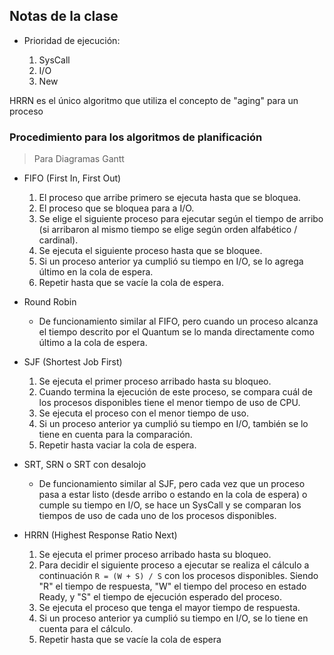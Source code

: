 ## Notas de la clase
* Prioridad de ejecución: 

  1. SysCall
  2. I/O
  3. New

HRRN es el único algoritmo que utiliza el concepto de "aging" para un proceso

### Procedimiento para los algoritmos de planificación
> Para Diagramas Gantt
* FIFO (First In, First Out)
  1. El proceso que arribe primero se ejecuta hasta que se bloquea.
  2. El proceso que se bloquea para a I/O.
  3. Se elige el siguiente proceso para ejecutar según el tiempo de arribo (si arribaron al mismo tiempo se elige según orden alfabético / cardinal).
  4. Se ejecuta el siguiente proceso hasta que se bloquee.
  5. Si un proceso anterior ya cumplió su tiempo en I/O, se lo agrega último en la cola de espera.
  6. Repetir hasta que se vacíe la cola de espera.

* Round Robin
  * De funcionamiento similar al FIFO, pero cuando un proceso alcanza el tiempo descrito por el Quantum se lo manda directamente como último a la cola de espera.

* SJF (Shortest Job First)
  1. Se ejecuta el primer proceso arribado hasta su bloqueo.
  2. Cuando termina la ejecución de este proceso, se compara cuál de los procesos disponibles tiene el menor tiempo de uso de CPU.
  3. Se ejecuta el proceso con el menor tiempo de uso.
  4. Si un proceso anterior ya cumplió su tiempo en I/O, también se lo tiene en cuenta para la comparación.
  5. Repetir hasta vaciar la cola de espera.

* SRT, SRN o SRT con desalojo
  * De funcionamiento similar al SJF, pero cada vez que un proceso pasa a estar listo (desde arribo o estando en la cola de espera) o cumple su tiempo en I/O, se hace un SysCall y se comparan los tiempos de uso de cada uno de los procesos disponibles.

* HRRN (Highest Response Ratio Next)
  1. Se ejecuta el primer proceso arribado hasta su bloqueo.
  2. Para decidir el siguiente proceso a ejecutar se realiza el cálculo a continuación `R = (W + S) / S` con los procesos disponibles. Siendo "R" el tiempo de respuesta, "W" el tiempo del proceso en estado Ready, y "S" el tiempo de ejecución esperado del proceso.
  3. Se ejecuta el proceso que tenga el mayor tiempo de respuesta.
  4. Si un proceso anterior ya cumplió su tiempo en I/O, se lo tiene en cuenta para el cálculo.
  5. Repetir hasta que se vacíe la cola de espera